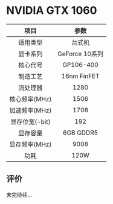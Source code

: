# NVIDIA GTX 1060

| 项目 | 参数 |
| :------: | :------: |
|适用类型 | 台式机|
|显卡系列| GeForce 10系列|
|核心代号| GP106-400 |
|制造工艺| 16nm FinFET |
|流处理器| 1280 |
|核心频率(MHz)| 1506 |
|加速频率(MHz)|1708 |
|显存位宽(-bit)| 192 |
|显存容量| 6GB GDDR5 |
|显存频率(MHz)| 9008 |
|功耗|120W |

## 评价

 未完待续...